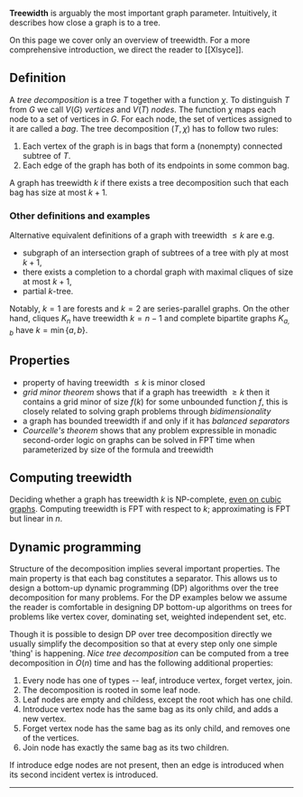 **Treewidth** is arguably the most important graph parameter.
Intuitively, it describes how close a graph is to a tree.

On this page we cover only an overview of treewidth.
For a more comprehensive introduction, we direct the reader to [[Xlsyce]].

## Definition

A *tree decomposition* is a tree $T$ together with a function $\chi$.
To distinguish $T$ from $G$ we call $V(G)$ *vertices* and $V(T)$ *nodes*.
The function $\chi$ maps each node to a set of vertices in $G$.
For each node, the set of vertices assigned to it are called a *bag*.
The tree decomposition $(T,\chi)$ has to follow two rules:

1. Each vertex of the graph is in bags that form a (nonempty) connected subtree of $T$.
2. Each edge of the graph has both of its endpoints in some common bag.

A graph has treewidth $k$ if there exists a tree decomposition such that each bag has size at most $k+1$.

### Other definitions and examples

Alternative equivalent definitions of a graph with treewidth $\le k$ are e.g.

* subgraph of an intersection graph of subtrees of a tree with ply at most $k+1$,
* there exists a completion to a chordal graph with maximal cliques of size at most $k+1$,
* partial $k$-tree.

Notably, $k=1$ are forests and $k=2$ are series-parallel graphs.
On the other hand, cliques $K_n$ have treewidth $k=n-1$ and complete bipartite graphs $K_{a,b}$ have $k=\min\{a,b\}$.

## Properties

* property of having treewidth $\le k$ is minor closed
* *grid minor theorem* shows that if a graph has treewidth $\ge k$ then it contains a grid minor of size $f(k)$ for some unbounded function $f$, this is closely related to solving graph problems through *bidimensionality*
* a graph has bounded treewidth if and only if it has *balanced separators*
* *Courcelle's theorem* shows that any problem expressible in monadic second-order logic on graphs can be solved in FPT time when parameterized by size of the formula and treewidth

## Computing treewidth

Deciding whether a graph has treewidth $k$ is NP-complete, [even on cubic graphs](https://www.combinatorics.org/ojs/index.php/eljc/article/view/v32i3p36?utm_source=chatgpt.com).
Computing treewidth is FPT with respect to $k$; approximating is FPT but linear in $n$.

## Dynamic programming

Structure of the decomposition implies several important properties.
The main property is that each bag constitutes a separator.
This allows us to design a bottom-up dynamic programming (DP) algorithms over the tree decomposition for many problems.
For the DP examples below we assume the reader is comfortable in designing DP bottom-up algorithms on trees for problems like vertex cover, dominating set, weighted independent set, etc.

Though it is possible to design DP over tree decomposition directly we usually simplify the decomposition so that at every step only one simple 'thing' is happening.
*Nice tree decomposition* can be computed from a tree decomposition in $O(n)$ time and has the following additional properties:

1. Every node has one of types -- leaf, introduce vertex, forget vertex, join.
2. The decomposition is rooted in some leaf node.
3. Leaf nodes are empty and childess, except the root which has one child.
4. Introduce vertex node has the same bag as its only child, and adds a new vertex.
5. Forget vertex node has the same bag as its only child, and removes one of the vertices.
6. Join node has exactly the same bag as its two children.

If introduce edge nodes are not present, then an edge is introduced when its second incident vertex is introduced.

---
